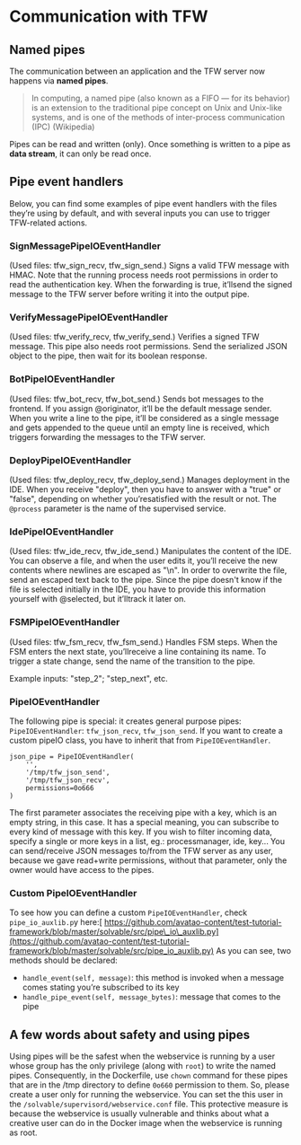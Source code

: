 # Communication with TFW

## Named pipes

The communication between an application and the TFW server now happens via **named pipes**.

> In computing, a named pipe \(also known as a FIFO — for its behavior\) is an extension to the traditional pipe concept on Unix and Unix-like systems, and is one of the methods of inter-process communication \(IPC\) \(Wikipedia\)

Pipes can be read and written \(only\). Once something is written to a pipe as **data stream**, it can only be read once.

## Pipe event handlers

Below, you can find some examples of pipe event handlers with the files they’re using by default, and with several inputs you can use to trigger TFW-related actions.

### SignMessagePipeIOEventHandler

\(Used files: tfw\_sign\_recv, tfw\_sign\_send.\) Signs a valid TFW message with HMAC. Note that the running process needs root permissions in order to read the authentication key. When the forwarding is true, it’llsend the signed message to the TFW server before writing it into the output pipe.

### VerifyMessagePipeIOEventHandler

\(Used files: tfw\_verify\_recv, tfw\_verify\_send.\) Verifies a signed TFW message. This pipe also needs root permissions. Send the serialized JSON object to the pipe, then wait for its boolean response.

### BotPipeIOEventHandler

\(Used files: tfw\_bot\_recv, tfw\_bot\_send.\) Sends bot messages to the frontend. If you assign @originator, it’ll be the default message sender. When you write a line to the pipe, it’ll be considered as a single message and gets appended to the queue until an empty line is received, which triggers forwarding the messages to the TFW server.

### DeployPipeIOEventHandler

\(Used files: tfw\_deploy\_recv, tfw\_deploy\_send.\) Manages deployment in the IDE. When you receive "deploy", then you have to answer with a "true" or "false", depending on whether you’resatisfied with the result or not. The `@process` parameter is the name of the supervised service.

### IdePipeIOEventHandler

\(Used files: tfw\_ide\_recv, tfw\_ide\_send.\) Manipulates the content of the IDE. You can observe a file, and when the user edits it, you’ll receive the new contents where newlines are escaped as "\n". In order to overwrite the file, send an escaped text back to the pipe. Since the pipe doesn't know if the file is selected initially in the IDE, you have to provide this information yourself with @selected, but it’lltrack it later on.

### FSMPipeIOEventHandler

\(Used files: tfw\_fsm\_recv, tfw\_fsm\_send.\) Handles FSM steps. When the FSM enters the next state, you’llreceive a line containing its name. To trigger a state change, send the name of the transition to the pipe.

Example inputs: "step\_2"; "step\_next", etc.

### PipeIOEventHandler

The following pipe is special: it creates general purpose pipes: `PipeIOEventHandler`: `tfw_json_recv`, `tfw_json_send`. If you want to create a custom pipeIO class, you have to inherit that from `PipeIOEventHandler`.

```text
json_pipe = PipeIOEventHandler(
    '',
    '/tmp/tfw_json_send',
    '/tmp/tfw_json_recv',
    permissions=0o666
)
```

The first parameter associates the receiving pipe with a key, which is an empty string, in this case. It has a special meaning, you can subscribe to every kind of message with this key. If you wish to filter incoming data, specify a single or more keys in a list, eg.: processmanager, ide, key... You can send/receive JSON messages to/from the TFW server as any user, because we gave read+write permissions, without that parameter, only the owner would have access to the pipes.

### Custom PipeIOEventHandler

To see how you can define a custom `PipeIOEventHandler`, check `pipe_io_auxlib.p`y here:[ https://github.com/avatao-content/test-tutorial-framework/blob/master/solvable/src/pipe\_io\_auxlib.py](https://github.com/avatao-content/test-tutorial-framework/blob/master/solvable/src/pipe_io_auxlib.py) As you can see, two methods should be declared:

* `handle_event(self, message)`: this method is invoked when a message comes stating you’re subscribed to its key
* `handle_pipe_event(self, message_bytes)`: message that comes to the pipe

## A few words about safety and using pipes

Using pipes will be the safest when the webservice is running by a user whose group has the only privilege \(along with `root`\) to write the named pipes. Consequently, in the Dockerfile, use `chown` command for these pipes that are in the /tmp directory to define `0o660` permission to them. So, please create a user only for running the webservice. You can set the this user in the `/solvable/supervisord/webservice.conf` file. This protective measure is because the webservice is usually vulnerable and thinks about what a creative user can do in the Docker image when the webservice is running as root.


